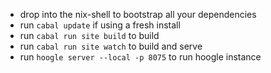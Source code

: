 - drop into the nix-shell to bootstrap all your dependencies
- run `cabal update` if using a fresh install
- run `cabal run site build` to build
- run `cabal run site watch` to build and serve
- run `hoogle server --local -p 8075` to run hoogle instance
